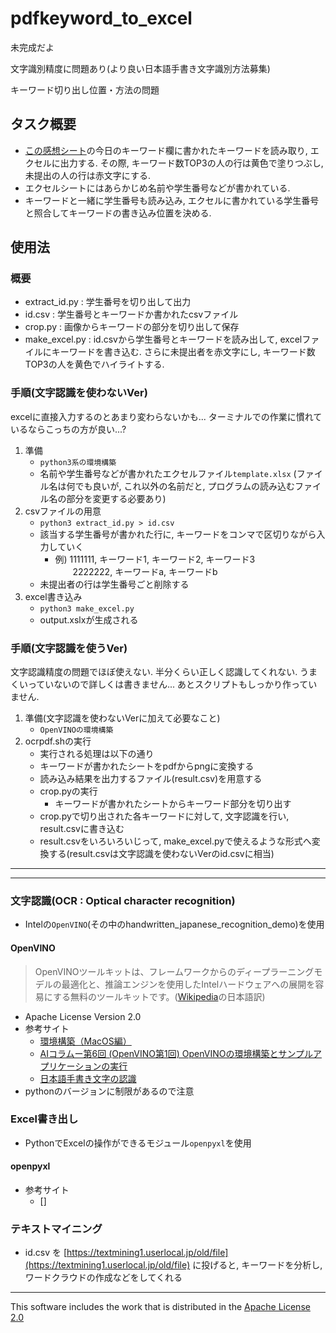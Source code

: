 # pdfkeyword_to_excel

未完成だよ

文字識別精度に問題あり(より良い日本語手書き文字識別方法募集)

キーワード切り出し位置・方法の問題


## タスク概要
- [この感想シート](./temp/template.pdf)の今日のキーワード欄に書かれたキーワードを読み取り, エクセルに出力する. その際, キーワード数TOP3の人の行は黄色で塗りつぶし, 未提出の人の行は赤文字にする. 
- エクセルシートにはあらかじめ名前や学生番号などが書かれている. 
- キーワードと一緒に学生番号も読み込み, エクセルに書かれている学生番号と照合してキーワードの書き込み位置を決める. 


## 使用法
### 概要
- extract_id.py : 学生番号を切り出して出力
- id.csv : 学生番号とキーワードか書かれたcsvファイル
- crop.py : 画像からキーワードの部分を切り出して保存
- make_excel.py : id.csvから学生番号とキーワードを読み出して, excelファイルにキーワードを書き込む. さらに未提出者を赤文字にし, キーワード数TOP3の人を黄色でハイライトする. 



### 手順(文字認識を使わないVer)
excelに直接入力するのとあまり変わらないかも... ターミナルでの作業に慣れているならこっちの方が良い...?  

1. 準備
   - `python3系の環境構築`
   - 名前や学生番号などが書かれたエクセルファイル`template.xlsx` (ファイル名は何でも良いが, これ以外の名前だと, プログラムの読み込むファイル名の部分を変更する必要あり)
1. csvファイルの用意
   - `python3 extract_id.py > id.csv`
   - 該当する学生番号が書かれた行に, キーワードをコンマで区切りながら入力していく
     - 例) 1111111, キーワード1, キーワード2, キーワード3  
       　　2222222, キーワードa, キーワードb
   - 未提出者の行は学生番号ごと削除する
1. excel書き込み
   - `python3 make_excel.py`
   - output.xslxが生成される
   


### 手順(文字認識を使うVer)
文字認識精度の問題でほぼ使えない. 半分くらい正しく認識してくれない.
うまくいっていないので詳しくは書きません... あとスクリプトもしっかり作っていません. 


1. 準備(文字認識を使わないVerに加えて必要なこと)
   - `OpenVINOの環境構築`
1. ocrpdf.shの実行
   - 実行される処理は以下の通り
   - キーワードが書かれたシートをpdfからpngに変換する
   - 読み込み結果を出力するファイル(result.csv)を用意する
   - crop.pyの実行
      - キーワードが書かれたシートからキーワード部分を切り出す
   - crop.pyで切り出された各キーワードに対して, 文字認識を行い, result.csvに書き込む
   - result.csvをいろいろいじって, make_excel.pyで使えるような形式へ変換する(result.csvは文字認識を使わないVerのid.csvに相当)



***
***
### 文字認識(OCR : Optical character recognition)
- Intelの`OpenVINO`(その中のhandwritten_japanese_recognition_demo)を使用

#### OpenVINO
> OpenVINOツールキットは、フレームワークからのディープラーニングモデルの最適化と、推論エンジンを使用したIntelハードウェアへの展開を容易にする無料のツールキットです。([Wikipedia](https://en.wikipedia.org/wiki/OpenVINO)の日本語訳)
- Apache License Version 2.0 
- 参考サイト
  - [環境構築（MacOS編）](https://openvino.jp/configuration-macos/)
  - [AIコラムー第6回 (OpenVINO第1回) OpenVINOの環境構築とサンプルアプリケーションの実行](https://www.nskint.co.jp/2020/07/10/ai_column_6/)
  - [日本語手書き文字の認識](https://openvino.jp/handwritten-japanese/)
- pythonのバージョンに制限があるので注意



### Excel書き出し
- PythonでExcelの操作ができるモジュール`openpyxl`を使用

#### openpyxl
- 参考サイト
  - [] 



### テキストマイニング
- id.csv を [https://textmining1.userlocal.jp/old/file](https://textmining1.userlocal.jp/old/file) に投げると, キーワードを分析し, ワードクラウドの作成などをしてくれる



***
This software includes the work that is  distributed in the [Apache License 2.0](http://www.apache.org/licenses/LICENSE-2.0)



